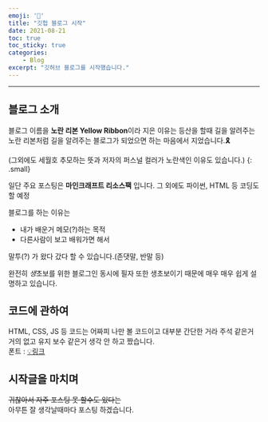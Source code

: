 ```yaml
---
emoji: '🎃'
title: "깃헙 블로그 시작"
date: 2021-08-21
toc: true
toc_sticky: true
categories:
    - Blog
excerpt: "깃허브 블로그를 시작했습니다."
---
```

***
## 블로그 소개

블로그 이름을 **노란 리본 Yellow Ribbon**이라 지은 이유는 등산을 할때 길을 알려주는 노란 리본처럼 길을 알려주는 블로그가 되었으면 하는 마음에서 지었습니다.🎗️  

(그외에도 세월호 추모하는 뜻과 저자의 퍼스널 컬러가 노란색인 이유도 있습니다.)
{: .small}
  
  
일단 주요 포스팅은 **마인크래프트 리소스팩** 입니다.
그 외에도 파이썬, HTML 등 코딩도 할 예정

블로그를 하는 이유는 
- 내가 배운거 메모(?)하는 목적
- 다른사람이 보고 배워가면 해서

말투(?) 가 왔다 갔다 할 수 있습니다.(존댓말, 반말 등)

완전히 *생*초보를 위한 블로그인 동시에 필자 또한 생초보이기 때문에 매우 매우 쉽게 설명하고 있습니다.  

## 코드에 관하여

HTML, CSS, JS 등 코드는 어짜피 나만 볼 코드이고 대부분 간단한 거라 주석 같은거 거의 없고 유지 보수 같은거 생각 안 하고 짰습니다.  
폰트 : [💡링크](/fonts/)

## 시작글을 마치며

~~귀찮아서 자주 포스팅 못 할수도 있다는~~  
아무튼 잘 생각날때마다 포스팅 하겠습니다.
